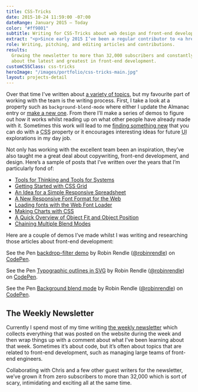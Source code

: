 ```yaml
---
title: CSS-Tricks
date: 2015-10-24 11:59:00 -07:00
dateRange: January 2015 – Today
color: "#ff9801"
subtitle: Writing for CSS-Tricks about web design and front-end development.
extract: "<p>Since early 2015 I’ve been a regular contributor to <a href='https://css-tricks.com/'>CSS-Tricks</a>, a website by Chris Coyier that sets out to document front-end technology and provide tutorials and links to help developers learn more about the web. Over the years I’ve written a number of articles and tutorials that explore new browser features and written in-depth articles on the peculiarities of <abbr title='Cascading style sheets'>CSS</abbr>, JavaScript and HTML. It’s been a wonderful opportunity to improve my front-end and writing skills as well as work with some of the smartest people in the industry.</p>"
role: Writing, pitching, and editing articles and contributions.
results:
  Growing the newsletter to more than 32,000 subscribers and constantly learning
  about the latest and greatest in front-end development.
customCSSClass: css-tricks
heroImage: "/images/portfolio/css-tricks-main.jpg"
layout: projects-detail
---
```


Over that time I've written about [a variety of topics](https://css-tricks.com/author/robinrendle/), but my favourite part of working with the team is the writing process. First, I take a look at a property such as `background-blend-mode` where either I update the Almanac entry or [make a new one](https://css-tricks.com/almanac/properties/b/background-blend-mode/). From there I’ll make a series of demos to figure out how it works whilst reading up on what other people have already made with it. Sometimes this work will lead to me [finding something new](https://css-tricks.com/chaining-multiple-blend-modes/) that you can do with a <abbr title='cascading style sheets'>CSS</abbr> property or it encourages interesting ideas for future <abbr title='user interface'>UI</abbr> explorations in my day job.

Not only has working with the excellent team been an inspiration, they’ve also taught me a great deal about copywriting, front-end development, and design. Here’s a sample of posts that I’ve written over the years that I’m particularly fond of:

<ul class='solutions-list'>
  <li><a href='https://css-tricks.com/tools-thinking-tools-systems'>Tools for Thinking and Tools for Systems</a></li>
  <li><a href='https://css-tricks.com/getting-started-css-grid'>Getting Started with CSS Grid</a></li>
  <li><a href='https://css-tricks.com/idea-simple-responsive-spreadsheet'>An Idea for a Simple Responsive Spreadsheet</a></li>
  <li><a href='https://css-tricks.com/a-new-responsive-font-format-for-the-web'>A New Responsive Font Format for the Web</a></li>
  <li><a href='https://css-tricks.com/loading-web-fonts-with-the-web-font-loader'>Loading fonts with the Web Font Loader</a></li>
  <li><a href='https://css-tricks.com/making-charts-with-css'>Making Charts with CSS</a></li>
  <li><a href='https://css-tricks.com/on-object-fit-and-object-position'>A Quick Overview of Object Fit and Object Position</a></li>
  <li><a href='https://css-tricks.com/chaining-multiple-blend-modes'>Chaining Multiple Blend Modes</a></li>
</ul>

Here are a couple of demos I’ve made whilst I was writing and researching those articles about front-end development:

<div class="m-wrapper--full">
  <div class="cell-b60">
    <p data-height="572" data-theme-id="20935" data-slug-hash="LmzLEL" data-default-tab="result" data-user="robinrendle" data-pen-title="backdrop-filter demo" class="codepen">See the Pen <a href="https://codepen.io/robinrendle/pen/LmzLEL/">backdrop-filter demo</a> by Robin Rendle (<a href="https://codepen.io/robinrendle">@robinrendle</a>) on <a href="https://codepen.io">CodePen</a>.</p>
  </div>

  <script async src="https://static.codepen.io/assets/embed/ei.js"></script>

<div class="cell-b60">
  <p data-height="579" data-theme-id="20935" data-slug-hash="dGQqdp" data-default-tab="result" data-user="robinrendle" data-pen-title="Typographic outlines in SVG" class="codepen">See the Pen <a href="https://codepen.io/robinrendle/pen/dGQqdp/">Typographic outlines in SVG</a> by Robin Rendle (<a href="https://codepen.io/robinrendle">@robinrendle</a>) on <a href="https://codepen.io">CodePen</a>.</p>
</div>

<div class="cell-b60">
  <p data-height="513" data-theme-id="20935" data-slug-hash="NPmpGK" data-default-tab="result" data-user="robinrendle" data-pen-title="Background blend mode" class="codepen">See the Pen <a href="https://codepen.io/robinrendle/pen/NPmpGK/">Background blend mode</a> by Robin Rendle (<a href="https://codepen.io/robinrendle">@robinrendle</a>) on <a href="https://codepen.io">CodePen</a>.</p>
</div>
</div>

## The Weekly Newsletter

Currently I spend most of my time writing [the weekly newsletter](http://css-tricks.com/newsletter) which collects everything that was posted on the website during the week and then wrap things up with a comment about what I’ve been learning about that week. Sometimes it’s about code, but it’s often about topics that are related to front-end development, such as managing large teams of front-end engineers.

Collaborating with Chris and a few other guest writers for the newsletter, we’ve grown it from zero subscribers to more than 32,000 which is sort of scary, intimidating and exciting all at the same time.
